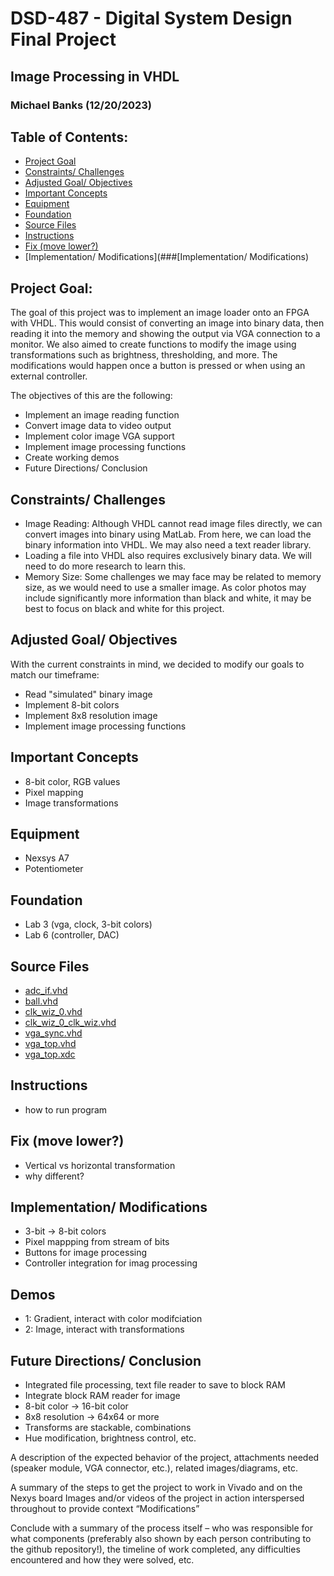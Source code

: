 # DSD-487 - Digital System Design Final Project
## Image Processing in VHDL
### Michael Banks (12/20/2023)

## Table of Contents:
- [Project Goal]()
- [Constraints/ Challenges]()
- [Adjusted Goal/ Objectives]()
- [Important Concepts]()
- [Equipment]()
- [Foundation]()
- [Source Files]()
- [Instructions]()
- [Fix (move lower?)]()
- [Implementation/ Modifications](###[Implementation/ Modifications)

## Project Goal:
The goal of this project was to implement an image loader onto an FPGA with VHDL. This would consist of converting an image into binary data, then reading it into the memory and showing the output via VGA connection to a monitor. We also aimed to create functions to modify the image using transformations such as brightness, thresholding, and more. The modifications would happen once a button is pressed or when using an external controller.

The objectives of this are the following:
- Implement an image reading function
- Convert image data to video output
- Implement color image VGA support
- Implement image processing functions
- Create working demos
- Future Directions/ Conclusion

## Constraints/ Challenges
- Image Reading: Although VHDL cannot read image files directly, we can convert images into binary using MatLab. From here, we can load the binary information into VHDL. We may also need a text reader library.
- Loading a file into VHDL also requires exclusively binary data. We will need to do more research to learn this.
- Memory Size: Some challenges we may face may be related to memory size, as we would need to use a smaller image. As color photos may include significantly more information than black and white, it may be best to focus on black and white for this project.

## Adjusted Goal/ Objectives
With the current constraints in mind, we decided to modify our goals to match our timeframe:
- Read "simulated" binary image
- Implement 8-bit colors
- Implement 8x8 resolution image
- Implement image processing functions

## Important Concepts
- 8-bit color, RGB values
- Pixel mapping
- Image transformations

## Equipment
- Nexsys A7
- Potentiometer

## Foundation
- Lab 3 (vga, clock, 3-bit colors)
- Lab 6 (controller, DAC)

## Source Files
- [adc_if.vhd](https://github.com/mbanks01/DSD-image-project/blob/main/adc_if.vhd)
- [ball.vhd](https://github.com/mbanks01/DSD-image-project/blob/main/ball.vhd)
- [clk_wiz_0.vhd](https://github.com/mbanks01/DSD-image-project/blob/main/clk_wiz_0.vhd)
- [clk_wiz_0_clk_wiz.vhd](https://github.com/mbanks01/DSD-image-project/blob/main/clk_wiz_0_clk_wiz.vhd)
- [vga_sync.vhd](https://github.com/mbanks01/DSD-image-project/blob/main/vga_sync.vhd)
- [vga_top.vhd](https://github.com/mbanks01/DSD-image-project/blob/main/vga_top.vhd)
- [vga_top.xdc](https://github.com/mbanks01/DSD-image-project/blob/main/vga_top.xdc)

## Instructions
- how to run program

## Fix (move lower?)
- Vertical vs horizontal transformation
- why different?

## Implementation/ Modifications
- 3-bit -> 8-bit colors
- Pixel mappping from stream of  bits
- Buttons for image processing
- Controller integration for imag processing

## Demos
- 1: Gradient, interact with color modifciation
- 2: Image, interact with transformations

## Future Directions/ Conclusion
- Integrated file processing, text file reader to save to block RAM
- Integrate block RAM reader for image
- 8-bit color -> 16-bit color
- 8x8 resolution -> 64x64 or more
- Transforms are stackable, combinations
- Hue modification, brightness control, etc.







A description of the expected behavior of the project, attachments needed (speaker module, VGA connector, etc.), related images/diagrams, etc.



A summary of the steps to get the project to work in Vivado and on the Nexys board
Images and/or videos of the project in action interspersed throughout to provide context
“Modifications”


Conclude with a summary of the process itself – who was responsible for what components (preferably also shown by each person contributing to the github repository!), the timeline of work completed, any difficulties encountered and how they were solved, etc.
